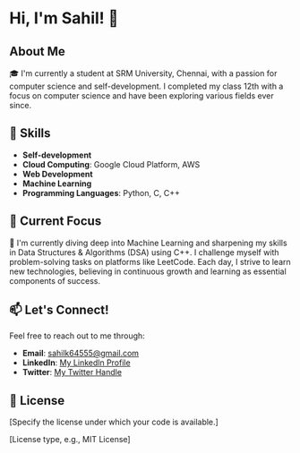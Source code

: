 # Hi, I'm Sahil! 👋

## About Me

🎓 I'm currently a student at SRM University, Chennai, with a passion for computer science and self-development. I completed my class 12th with a focus on computer science and have been exploring various fields ever since.

## 💼 Skills

- **Self-development**
- **Cloud Computing**: Google Cloud Platform, AWS
- **Web Development**
- **Machine Learning**
- **Programming Languages**: Python, C, C++

## 🚀 Current Focus

🤖 I'm currently diving deep into Machine Learning and sharpening my skills in Data Structures & Algorithms (DSA) using C++. I challenge myself with problem-solving tasks on platforms like LeetCode. Each day, I strive to learn new technologies, believing in continuous growth and learning as essential components of success.

## 📫 Let's Connect!

Feel free to reach out to me through:

- **Email**: sahilk64555@gmail.com
- **LinkedIn**: [My Linkedln Profile](https://www.linkedin.com/in/sahilll94/)
- **Twitter**: [My Twitter Handle](https://twitter.com/Sa_hilll94)

## 📝 License

[Specify the license under which your code is available.]

[License type, e.g., MIT License]
